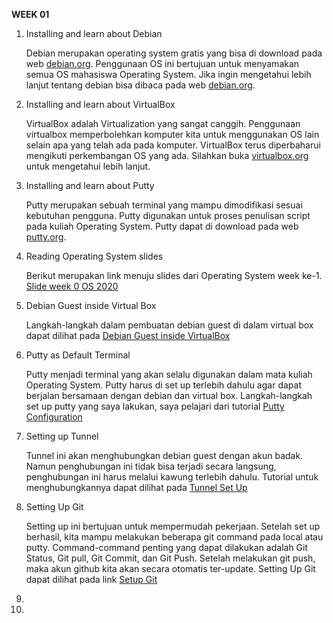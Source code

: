 __WEEK 01__

1. Installing and learn about Debian

    Debian merupakan operating system gratis yang bisa di download pada web [debian.org](https://www.debian.org/). Penggunaan OS ini bertujuan untuk menyamakan semua OS mahasiswa Operating System. Jika ingin mengetahui lebih lanjut tentang debian bisa dibaca pada web [debian.org](https://www.debian.org/intro/about).
2. Installing and learn about VirtualBox

    VirtualBox adalah Virtualization yang sangat canggih. Penggunaan virtualbox memperbolehkan komputer kita untuk menggunakan OS lain selain apa yang telah ada pada komputer. VirtualBox terus diperbaharui mengikuti perkembangan OS yang ada. Silahkan buka [virtualbox.org](https://www.virtualbox.org/) untuk mengetahui lebih lanjut.
3. Installing and learn about Putty

    Putty merupakan sebuah terminal yang mampu dimodifikasi sesuai kebutuhan pengguna. Putty digunakan untuk proses penulisan script pada kuliah Operating System. Putty dapat di download pada web [putty.org](https://www.putty.org/).
4. Reading Operating System slides

    Berikut merupakan link menuju slides dari Operating System week ke-1. [Slide week 0 OS 2020](https://github.com/UI-FASILKOM-OS/SistemOperasi/blob/master/Slides/os01.pdf)
5. Debian Guest inside Virtual Box

    Langkah-langkah dalam pembuatan debian guest di dalam virtual box dapat dilihat pada [Debian Guest inside VirtualBox](https://osp4diss.vlsm.org/DebianGuestOnVirtualBox.html)
6. Putty as Default Terminal

    Putty menjadi terminal yang akan selalu digunakan dalam mata kuliah Operating System. Putty harus di set up terlebih dahulu agar dapat berjalan bersamaan dengan debian dan virtual box. Langkah-langkah set up putty yang saya lakukan, saya pelajari dari tutorial [Putty Configuration](https://osp4diss.vlsm.org/SSHGuest.html)
7. Setting up Tunnel

    Tunnel ini akan menghubungkan debian guest dengan akun badak. Namun penghubungan ini tidak bisa terjadi secara langsung, penghubungan ini harus melalui kawung terlebih dahulu. Tutorial untuk menghubungkannya dapat dilihat pada [Tunnel Set Up](https://osp4diss.vlsm.org/CBKadal.html)
8. Setting Up Git

    Setting up ini bertujuan untuk mempermudah pekerjaan. Setelah set up berhasil, kita mampu melakukan beberapa git command pada local atau putty. Command-command penting yang dapat dilakukan adalah Git Status, Git pull, Git Commit, dan Git Push. Setelah melakukan git push, maka akun github kita akan secara otomatis ter-update. Setting Up Git dapat dilihat pada link [Setup Git](https://osp4diss.vlsm.org/CBKadal.html)
9. 
10.
